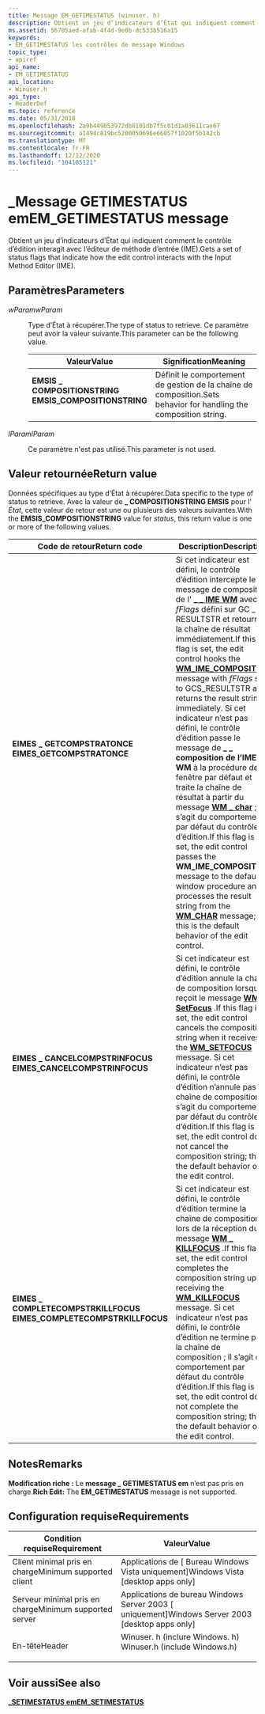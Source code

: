 ```yaml
---
title: Message EM_GETIMESTATUS (winuser. h)
description: Obtient un jeu d’indicateurs d’État qui indiquent comment le contrôle d’édition interagit avec l’éditeur de méthode d’entrée (IME).
ms.assetid: 56705aed-afab-4f4d-9e0b-dc533b516a15
keywords:
- EM_GETIMESTATUS les contrôles de message Windows
topic_type:
- apiref
api_name:
- EM_GETIMESTATUS
api_location:
- Winuser.h
api_type:
- HeaderDef
ms.topic: reference
ms.date: 05/31/2018
ms.openlocfilehash: 2a9b449053972db8101db7f5c01d1a03611cae67
ms.sourcegitcommit: a1494c819bc5200050696e66057f1020f5b142cb
ms.translationtype: MT
ms.contentlocale: fr-FR
ms.lasthandoff: 12/12/2020
ms.locfileid: "104105121"
---
```

# <a name="em_getimestatus-message"></a><span data-ttu-id="d6a83-104">\_Message GETIMESTATUS em</span><span class="sxs-lookup"><span data-stu-id="d6a83-104">EM\_GETIMESTATUS message</span></span>

<span data-ttu-id="d6a83-105">Obtient un jeu d’indicateurs d’État qui indiquent comment le contrôle d’édition interagit avec l’éditeur de méthode d’entrée (IME).</span><span class="sxs-lookup"><span data-stu-id="d6a83-105">Gets a set of status flags that indicate how the edit control interacts with the Input Method Editor (IME).</span></span>

## <a name="parameters"></a><span data-ttu-id="d6a83-106">Paramètres</span><span class="sxs-lookup"><span data-stu-id="d6a83-106">Parameters</span></span>

<dl> <dt>

<span data-ttu-id="d6a83-107">*wParam*</span><span class="sxs-lookup"><span data-stu-id="d6a83-107">*wParam*</span></span> 
</dt> <dd>

<span data-ttu-id="d6a83-108">Type d’État à récupérer.</span><span class="sxs-lookup"><span data-stu-id="d6a83-108">The type of status to retrieve.</span></span> <span data-ttu-id="d6a83-109">Ce paramètre peut avoir la valeur suivante.</span><span class="sxs-lookup"><span data-stu-id="d6a83-109">This parameter can be the following value.</span></span>



| <span data-ttu-id="d6a83-110">Valeur</span><span class="sxs-lookup"><span data-stu-id="d6a83-110">Value</span></span>                                                                                                                                                                                       | <span data-ttu-id="d6a83-111">Signification</span><span class="sxs-lookup"><span data-stu-id="d6a83-111">Meaning</span></span>                                                       |
|---------------------------------------------------------------------------------------------------------------------------------------------------------------------------------------------|---------------------------------------------------------------|
| <span id="EMSIS_COMPOSITIONSTRING"></span><span id="emsis_compositionstring"></span><dl> <span data-ttu-id="d6a83-112"><dt>**EMSIS \_ COMPOSITIONSTRING**</dt></span><span class="sxs-lookup"><span data-stu-id="d6a83-112"><dt>**EMSIS\_COMPOSITIONSTRING**</dt></span></span> </dl> | <span data-ttu-id="d6a83-113">Définit le comportement de gestion de la chaîne de composition.</span><span class="sxs-lookup"><span data-stu-id="d6a83-113">Sets behavior for handling the composition string.</span></span><br/> |



 

</dd> <dt>

<span data-ttu-id="d6a83-114">*lParam*</span><span class="sxs-lookup"><span data-stu-id="d6a83-114">*lParam*</span></span> 
</dt> <dd>

<span data-ttu-id="d6a83-115">Ce paramètre n'est pas utilisé.</span><span class="sxs-lookup"><span data-stu-id="d6a83-115">This parameter is not used.</span></span>

</dd> </dl>

## <a name="return-value"></a><span data-ttu-id="d6a83-116">Valeur retournée</span><span class="sxs-lookup"><span data-stu-id="d6a83-116">Return value</span></span>

<span data-ttu-id="d6a83-117">Données spécifiques au type d’État à récupérer.</span><span class="sxs-lookup"><span data-stu-id="d6a83-117">Data specific to the type of status to retrieve.</span></span> <span data-ttu-id="d6a83-118">Avec la valeur de **\_ COMPOSITIONSTRING EMSIS** pour l' *État*, cette valeur de retour est une ou plusieurs des valeurs suivantes.</span><span class="sxs-lookup"><span data-stu-id="d6a83-118">With the **EMSIS\_COMPOSITIONSTRING** value for *status*, this return value is one or more of the following values.</span></span>



| <span data-ttu-id="d6a83-119">Code de retour</span><span class="sxs-lookup"><span data-stu-id="d6a83-119">Return code</span></span>                                                                                                    | <span data-ttu-id="d6a83-120">Description</span><span class="sxs-lookup"><span data-stu-id="d6a83-120">Description</span></span>                                                                                                                                                                                                                                                                                                                                                                                                                                                      |
|----------------------------------------------------------------------------------------------------------------|------------------------------------------------------------------------------------------------------------------------------------------------------------------------------------------------------------------------------------------------------------------------------------------------------------------------------------------------------------------------------------------------------------------------------------------------------------------|
| <dl> <span data-ttu-id="d6a83-121"><dt>**EIMES \_ GETCOMPSTRATONCE**</dt></span><span class="sxs-lookup"><span data-stu-id="d6a83-121"><dt>**EIMES\_GETCOMPSTRATONCE**</dt></span></span> </dl>         | <span data-ttu-id="d6a83-122">Si cet indicateur est défini, le contrôle d’édition intercepte le message de composition de l' [**\_ \_ IME WM**](/windows/desktop/Intl/wm-ime-composition) avec *fFlags* défini sur GC \_ RESULTSTR et retourne la chaîne de résultat immédiatement.</span><span class="sxs-lookup"><span data-stu-id="d6a83-122">If this flag is set, the edit control hooks the [**WM\_IME\_COMPOSITION**](/windows/desktop/Intl/wm-ime-composition) message with *fFlags* set to GCS\_RESULTSTR and returns the result string immediately.</span></span> <span data-ttu-id="d6a83-123">Si cet indicateur n’est pas défini, le contrôle d’édition passe le message de **\_ \_ composition de l’IME WM** à la procédure de fenêtre par défaut et traite la chaîne de résultat à partir du message [**WM \_ char**](/windows/desktop/inputdev/wm-char) ; il s’agit du comportement par défaut du contrôle d’édition.</span><span class="sxs-lookup"><span data-stu-id="d6a83-123">If this flag is not set, the edit control passes the **WM\_IME\_COMPOSITION** message to the default window procedure and processes the result string from the [**WM\_CHAR**](/windows/desktop/inputdev/wm-char) message; this is the default behavior of the edit control.</span></span><br/> |
| <dl> <span data-ttu-id="d6a83-124"><dt>**EIMES \_ CANCELCOMPSTRINFOCUS**</dt></span><span class="sxs-lookup"><span data-stu-id="d6a83-124"><dt>**EIMES\_CANCELCOMPSTRINFOCUS**</dt></span></span> </dl>     | <span data-ttu-id="d6a83-125">Si cet indicateur est défini, le contrôle d’édition annule la chaîne de composition lorsqu’il reçoit le message [**WM \_ SetFocus**](/windows/desktop/inputdev/wm-setfocus) .</span><span class="sxs-lookup"><span data-stu-id="d6a83-125">If this flag is set, the edit control cancels the composition string when it receives the [**WM\_SETFOCUS**](/windows/desktop/inputdev/wm-setfocus) message.</span></span> <span data-ttu-id="d6a83-126">Si cet indicateur n’est pas défini, le contrôle d’édition n’annule pas la chaîne de composition ; Il s’agit du comportement par défaut du contrôle d’édition.</span><span class="sxs-lookup"><span data-stu-id="d6a83-126">If this flag is not set, the edit control does not cancel the composition string; this is the default behavior of the edit control.</span></span><br/>                                                                                                                                                                       |
| <dl> <span data-ttu-id="d6a83-127"><dt>**EIMES \_ COMPLETECOMPSTRKILLFOCUS**</dt></span><span class="sxs-lookup"><span data-stu-id="d6a83-127"><dt>**EIMES\_COMPLETECOMPSTRKILLFOCUS**</dt></span></span> </dl> | <span data-ttu-id="d6a83-128">Si cet indicateur est défini, le contrôle d’édition termine la chaîne de composition lors de la réception du message [**WM \_ KILLFOCUS**](/windows/desktop/inputdev/wm-killfocus) .</span><span class="sxs-lookup"><span data-stu-id="d6a83-128">If this flag is set, the edit control completes the composition string upon receiving the [**WM\_KILLFOCUS**](/windows/desktop/inputdev/wm-killfocus) message.</span></span> <span data-ttu-id="d6a83-129">Si cet indicateur n’est pas défini, le contrôle d’édition ne termine pas la chaîne de composition ; Il s’agit du comportement par défaut du contrôle d’édition.</span><span class="sxs-lookup"><span data-stu-id="d6a83-129">If this flag is not set, the edit control does not complete the composition string; this is the default behavior of the edit control.</span></span><br/>                                                                                                                                                                   |



 

## <a name="remarks"></a><span data-ttu-id="d6a83-130">Notes</span><span class="sxs-lookup"><span data-stu-id="d6a83-130">Remarks</span></span>

<span data-ttu-id="d6a83-131">**Modification riche :** Le **message \_ GETIMESTATUS em** n’est pas pris en charge.</span><span class="sxs-lookup"><span data-stu-id="d6a83-131">**Rich Edit:** The **EM\_GETIMESTATUS** message is not supported.</span></span>

## <a name="requirements"></a><span data-ttu-id="d6a83-132">Configuration requise</span><span class="sxs-lookup"><span data-stu-id="d6a83-132">Requirements</span></span>



| <span data-ttu-id="d6a83-133">Condition requise</span><span class="sxs-lookup"><span data-stu-id="d6a83-133">Requirement</span></span> | <span data-ttu-id="d6a83-134">Valeur</span><span class="sxs-lookup"><span data-stu-id="d6a83-134">Value</span></span> |
|-------------------------------------|----------------------------------------------------------------------------------------------------------|
| <span data-ttu-id="d6a83-135">Client minimal pris en charge</span><span class="sxs-lookup"><span data-stu-id="d6a83-135">Minimum supported client</span></span><br/> | <span data-ttu-id="d6a83-136">Applications de \[ Bureau Windows Vista uniquement\]</span><span class="sxs-lookup"><span data-stu-id="d6a83-136">Windows Vista \[desktop apps only\]</span></span><br/>                                                           |
| <span data-ttu-id="d6a83-137">Serveur minimal pris en charge</span><span class="sxs-lookup"><span data-stu-id="d6a83-137">Minimum supported server</span></span><br/> | <span data-ttu-id="d6a83-138">Applications de bureau Windows Server 2003 \[ uniquement\]</span><span class="sxs-lookup"><span data-stu-id="d6a83-138">Windows Server 2003 \[desktop apps only\]</span></span><br/>                                                     |
| <span data-ttu-id="d6a83-139">En-tête</span><span class="sxs-lookup"><span data-stu-id="d6a83-139">Header</span></span><br/>                   | <dl> <span data-ttu-id="d6a83-140"><dt>Winuser. h (inclure Windows. h)</dt></span><span class="sxs-lookup"><span data-stu-id="d6a83-140"><dt>Winuser.h (include Windows.h)</dt></span></span> </dl> |



## <a name="see-also"></a><span data-ttu-id="d6a83-141">Voir aussi</span><span class="sxs-lookup"><span data-stu-id="d6a83-141">See also</span></span>

<dl> <dt>

[<span data-ttu-id="d6a83-142">**\_SETIMESTATUS em**</span><span class="sxs-lookup"><span data-stu-id="d6a83-142">**EM\_SETIMESTATUS**</span></span>](em-setimestatus.md)
</dt> </dl>

 

